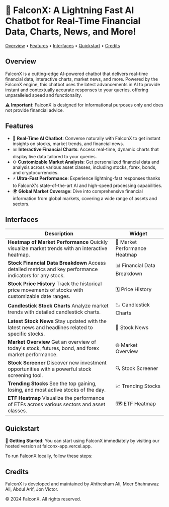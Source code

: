 # 🚀 FalconX: A Lightning Fast AI Chatbot for Real-Time Financial Data, Charts, News, and More!

[Overview](#overview) • [Features](#features) • [Interfaces](#interfaces) • [Quickstart](#quickstart) • [Credits](#credits)

## Overview

FalconX is a cutting-edge AI-powered chatbot that delivers real-time financial data, interactive charts, market news, and more. Powered by the FalconX engine, this chatbot uses the latest advancements in AI to provide instant and contextually accurate responses to your queries, offering unparalleled speed and functionality.

⚠️ **Important**: FalconX is designed for informational purposes only and does not provide financial advice.

## Features

* 🤖 **Real-Time AI Chatbot**: Converse naturally with FalconX to get instant insights on stocks, market trends, and financial news.
* 📊 **Interactive Financial Charts**: Access real-time, dynamic charts that display live data tailored to your queries.
* ⚙️ **Customizable Market Analysis**: Get personalized financial data and analysis across various asset classes, including stocks, forex, bonds, and cryptocurrencies.
* ⚡ **Ultra-Fast Performance**: Experience lightning-fast responses thanks to FalconX's state-of-the-art AI and high-speed processing capabilities.
* 🌍 **Global Market Coverage**: Dive into comprehensive financial information from global markets, covering a wide range of assets and sectors.

## Interfaces

| Description | Widget |
|-------------|--------|
| **Heatmap of Market Performance** Quickly visualize market trends with an interactive heatmap. | 🚦 Market Performance Heatmap |
| **Stock Financial Data Breakdown** Access detailed metrics and key performance indicators for any stock. | 📊 Financial Data Breakdown |
| **Stock Price History** Track the historical price movements of stocks with customizable date ranges. | 🗓️ Price History |
| **Candlestick Stock Charts** Analyze market trends with detailed candlestick charts. | 📉 Candlestick Charts |
| **Latest Stock News** Stay updated with the latest news and headlines related to specific stocks. | 📰 Stock News |
| **Market Overview** Get an overview of today's stock, futures, bond, and forex market performance. | 🌐 Market Overview |
| **Stock Screener** Discover new investment opportunities with a powerful stock screening tool. | 🔍 Stock Screener |
| **Trending Stocks** See the top gaining, losing, and most active stocks of the day. | 📈 Trending Stocks |
| **ETF Heatmap** Visualize the performance of ETFs across various sectors and asset classes. | 🗺️ ETF Heatmap |

## Quickstart

🚀 **Getting Started**: You can start using FalconX immediately by visiting our hosted version at falconx-app.vercel.app.

To run FalconX locally, follow these steps:

## Credits
FalconX is developed and maintained by Ahthesham Ali, Meer Shahnawaz Ali, Abdul Arif, Jon Victor. 

© 2024 FalconX. All rights reserved.
